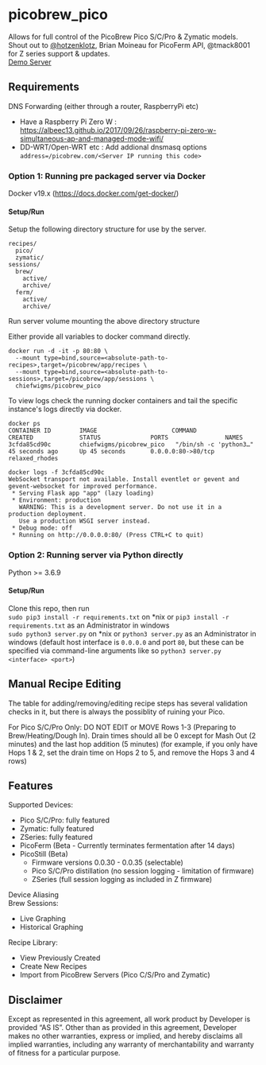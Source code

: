 # picobrew_pico
Allows for full control of the PicoBrew Pico S/C/Pro & Zymatic models.  Shout out to [@hotzenklotz](https://github.com/hotzenklotz/picobrew-server), Brian Moineau for PicoFerm API, @tmack8001 for Z series support & updates.  
[Demo Server](http://ec2-3-136-112-93.us-east-2.compute.amazonaws.com/)

## Requirements

DNS Forwarding (either through a router, RaspberryPi etc)  
  - Have a Raspberry Pi Zero W : https://albeec13.github.io/2017/09/26/raspberry-pi-zero-w-simultaneous-ap-and-managed-mode-wifi/
  - DD-WRT/Open-WRT etc : Add addional dnsmasq options `address=/picobrew.com/<Server IP running this code>`

### Option 1: Running pre packaged server via Docker
Docker v19.x (https://docs.docker.com/get-docker/)

#### Setup/Run

Setup the following directory structure for use by the server.
```
recipes/
  pico/
  zymatic/
sessions/
  brew/
    active/
    archive/
  ferm/
    active/
    archive/
```

Run server volume mounting the above directory structure

Either provide all variables to docker command directly.

```
docker run -d -it -p 80:80 \
  --mount type=bind,source=<absolute-path-to-recipes>,target=/picobrew/app/recipes \
  --mount type=bind,source=<absolute-path-to-sessions>,target=/picobrew/app/sessions \
  chiefwigms/picobrew_pico
```

To view logs check the running docker containers and tail the specific instance's logs directly via docker.

```
docker ps
CONTAINER ID        IMAGE                     COMMAND                  CREATED             STATUS              PORTS                NAMES
3cfda85cd90c        chiefwigms/picobrew_pico   "/bin/sh -c 'python3…"   45 seconds ago      Up 45 seconds       0.0.0.0:80->80/tcp   relaxed_rhodes
```

```
docker logs -f 3cfda85cd90c
WebSocket transport not available. Install eventlet or gevent and gevent-websocket for improved performance.
 * Serving Flask app "app" (lazy loading)
 * Environment: production
   WARNING: This is a development server. Do not use it in a production deployment.
   Use a production WSGI server instead.
 * Debug mode: off
 * Running on http://0.0.0.0:80/ (Press CTRL+C to quit)
```

### Option 2: Running server via Python directly
Python >= 3.6.9  

#### Setup/Run
Clone this repo, then run  
`sudo pip3 install -r requirements.txt` on *nix or `pip3 install -r requirements.txt` as an Administrator in windows  
`sudo python3 server.py` on *nix or `python3 server.py` as an Administrator in windows (default host interface is `0.0.0.0` and port `80`, but these can be specified via command-line arguments like so `python3 server.py <interface> <port>`)

## Manual Recipe Editing
The table for adding/removing/editing recipe steps has several validation checks in it, but there is always the possiblity of ruining your Pico.  
  
For Pico S/C/Pro Only: DO NOT EDIT or MOVE Rows 1-3 (Preparing to Brew/Heating/Dough In).  Drain times should all be 0 except for Mash Out (2 minutes) and the last hop addition (5 minutes) (for example, if you only have Hops 1 & 2, set the drain time on Hops 2 to 5, and remove the Hops 3 and 4 rows)

## Features
Supported Devices:
* Pico S/C/Pro: fully featured
* Zymatic: fully featured
* ZSeries: fully featured
* PicoFerm (Beta - Currently terminates fermentation after 14 days)
* PicoStill (Beta)
  * Firmware versions 0.0.30 - 0.0.35 (selectable)
  * Pico S/C/Pro distillation (no session logging - limitation of firmware)
  * ZSeries (full session logging as included in Z firmware)

Device Aliasing  
Brew Sessions:
* Live Graphing
* Historical Graphing

Recipe Library:
* View Previously Created
* Create New Recipes
* Import from PicoBrew Servers (Pico C/S/Pro and Zymatic)

## Disclaimer
Except as represented in this agreement, all work product by Developer is provided ​“AS IS”. Other than as provided in this agreement, Developer makes no other warranties, express or implied, and hereby disclaims all implied warranties, including any warranty of merchantability and warranty of fitness for a particular purpose.

